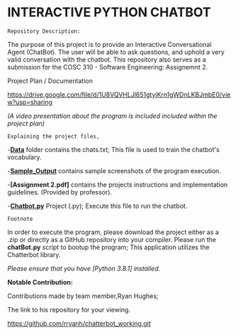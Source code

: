 # INTERACTIVE PYTHON CHATBOT


	Repository Description:
The purpose of this project is to provide an Interactive Conversational Agent (ChatBot). The user will be able to ask questions, and uphold a very valid conversation with the chatbot. This repository also serves as a submission for the COSC 310 - Software Engineering: Assignemnt 2. 

 Project Plan / Documentation
 
https://drive.google.com/file/d/1U8VQVHLJl651gtyjKrn1gWDnLKBJmbE0/view?usp=sharing

*(A video presentation about the program is included included within the project plan)*

	Explaining the project files,
-**[Data](Data)** folder contains the chats.txt; This file is used to train the chatbot's vocabulary. 

-**[Sample_Output](Sample_Output)** contains sample screenshots of the program execution. 

-**[Assignment 2.pdf]** contains the projects instructions and implementation guidelines. (Provided by professor).

-**[Chatbot.py](chatbot.py)** Project (.py); Execute this file to run the chatbot.

	Footnote
In order to execute the program, please download the project either as a .zip or directly as a GitHub repository into your compiler. Please run the **chatBot.py** script to bootup the program; This application utilizes the Chatterbot library.

*Please ensure that you have [Python 3.8.1] installed.*

**Notable Contribution:**

Contributions made by team member,Ryan Hughes; 

The link to his repository for your viewing. 

https://github.com/rryanh/chatterbot_working.git

